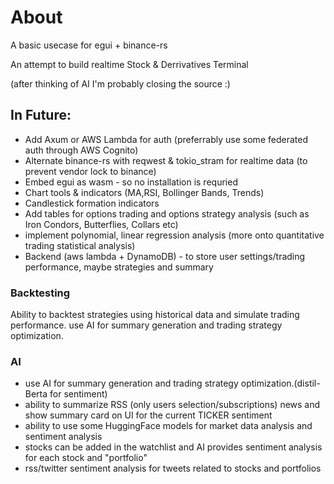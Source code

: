 # About

A basic usecase for egui + binance-rs

An attempt to build realtime Stock & Derrivatives Terminal

(after thinking of AI I'm probably closing the source :)

## In Future:

- Add Axum or AWS Lambda for auth (preferrably use some federated auth through AWS Cognito)
- Alternate binance-rs with reqwest & tokio_stram for realtime data (to prevent vendor lock to binance)
- Embed egui as wasm - so no installation is requried
- Chart tools & indicators (MA,RSI, Bollinger Bands, Trends)
- Candlestick formation indicators
- Add tables for options trading and options strategy analysis (such as Iron Condors, Butterflies, Collars etc)
- implement polynomial, linear regression analysis (more onto quantitative trading statistical analysis)
- Backend (aws lambda + DynamoDB) - to store user settings/trading performance, maybe strategies and summary


### Backtesting

Ability to backtest strategies using historical data and simulate trading performance.
use AI for summary generation and trading strategy optimization.

### AI

- use AI for summary generation and trading strategy optimization.(distil-Berta for sentiment)
- ability to summarize RSS (only users selection/subscriptions) news and show summary card on UI for the current TICKER sentiment
- ability to use some HuggingFace models for market data analysis and sentiment analysis
- stocks can be added in the watchlist and AI provides sentiment analysis for each stock and "portfolio"
- rss/twitter sentiment analysis for tweets related to stocks and portfolios
